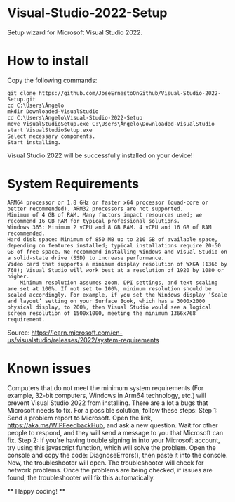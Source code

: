 # Visual-Studio-2022-Setup
Setup wizard for Microsoft Visual Studio 2022.
# How to install
Copy the following commands:
```
git clone https://github.com/JoseErnestoOnGithub/Visual-Studio-2022-Setup.git
cd C:\Users\Ângelo
mkdir Downloaded-VisualStudio
cd C:\Users\Ângelo\Visual-Studio-2022-Setup
move VisualStudioSetup.exe C:\Users\Ângelo\Downloaded-VisualStudio
start VisualStudioSetup.exe
Select necessary components.
Start installing.
```
Visual Studio 2022 will be successfully installed on your device!
# System Requirements

    ARM64 processor or 1.8 GHz or faster x64 processor (quad-core or better recommended). ARM32 processors are not supported.
    Minimum of 4 GB of RAM. Many factors impact resources used; we recommend 16 GB RAM for typical professional solutions.
    Windows 365: Minimum 2 vCPU and 8 GB RAM. 4 vCPU and 16 GB of RAM recommended.
    Hard disk space: Minimum of 850 MB up to 210 GB of available space, depending on features installed; typical installations require 20-50 GB of free space. We recommend installing Windows and Visual Studio on a solid-state drive (SSD) to increase performance.
    Video card that supports a minimum display resolution of WXGA (1366 by 768); Visual Studio will work best at a resolution of 1920 by 1080 or higher.
        Minimum resolution assumes zoom, DPI settings, and text scaling are set at 100%. If not set to 100%, minimum resolution should be scaled accordingly. For example, if you set the Windows display ‘Scale and layout’ setting on your Surface Book, which has a 3000x2000 physical display, to 200%, then Visual Studio would see a logical screen resolution of 1500x1000, meeting the minimum 1366x768 requirement.
        

Source: https://learn.microsoft.com/en-us/visualstudio/releases/2022/system-requirements

# Known issues
Computers that do not meet the minimum system requirements (For example, 32-bit computers, Windows in Arm64 technology, etc.) will prevent Visual Studio 2022 from installing.
There are a lot a bugs that Microsoft needs to fix. For a possible solution, follow these steps:
Step 1: Send a problem report to Microsoft. Open the link, https://aka.ms/WIPFeedbackHub, and ask a new question. Wait for other people to respond, and they will send a message to you that Microsoft can fix.
Step 2: If you're having trouble signing in into your Microsoft account, try using this javascript function, which will solve the problem. Open the console and copy the code: DiagnoseErrors(), then paste it into the console. Now, the troubleshooter will open. The troubleshooter will check for network problems. Once the problems are being checked, if issues are found, the troubleshooter will fix this automatically.

** Happy coding! **
